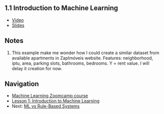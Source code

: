 ## 1.1 Introduction to Machine Learning

* [Video](https://www.youtube.com/watch?v=Crm_5n4mvmg)
* [Slides](https://www.slideshare.net/AlexeyGrigorev/ml-zoomcamp-11-introduction-to-machine-learning)


## Notes
1. This example make me wonder how I could create a similar dataset from available apartments in ZapImóveis website. Features: neighborhood, iptu, area, parking slots, bathrooms, bedrooms. Y = rent value. I will delay it creation for now.



## Navigation

* [Machine Learning Zoomcamp course](../)
* [Lesson 1: Introduction to Machine Learning](./)
* Next: [ML vs Rule-Based Systems](02-ml-vs-rules.md)